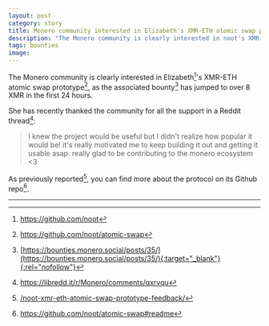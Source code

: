 ```yaml
---
layout: post
category: story
title: Monero community interested in Elizabeth's XMR-ETH atomic swap prototype
description: "The Monero community is clearly interested in noot's XMR-ETH atomic swap prototype, as the associated bounty has jumped to over 8 XMR in the first 24 hours."
tags: bounties
image: 
---
```


The Monero community is clearly interested in Elizabeth[^1]'s XMR-ETH atomic swap prototype[^2], as the associated bounty[^3] has jumped to over 8 XMR in the first 24 hours.

She has recently thanked the community for all the support in a Reddit thread[^4]:

> I knew the project would be useful but I didn't realize how popular it would be! it's really motivated me to keep building it out and getting it usable asap. really glad to be contributing to the monero ecosystem <3

As previously reported[^5], you can find more about the protocol on its Github repo[^6].

---

[^1]: https://github.com/noot
[^2]: https://github.com/noot/atomic-swap
[^3]: [https://bounties.monero.social/posts/35/](https://bounties.monero.social/posts/35/){:target="_blank"}{:rel="nofollow"}
[^4]: https://libredd.it/r/Monero/comments/qxrvqu
[^5]: [/noot-xmr-eth-atomic-swap-prototype-feedback/](/noot-xmr-eth-atomic-swap-prototype-feedback/)
[^6]: https://github.com/noot/atomic-swap#readme
